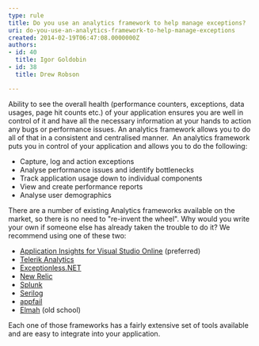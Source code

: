 ```yaml
---
type: rule
title: Do you use an analytics framework to help manage exceptions?
uri: do-you-use-an-analytics-framework-to-help-manage-exceptions
created: 2014-02-19T06:47:08.0000000Z
authors:
- id: 40
  title: Igor Goldobin
- id: 38
  title: Drew Robson

---
```


 ​​Ability to see the overall health (performance counters, exceptions, data usages, page hit counts etc.) of your application ensures you are well in control of it and have all the necessary information at your hands to action any bugs or performance issues. An analytics framework allows you to do all of that in a consistent and centralised manner.    ​​An analytics framework puts you in control of your application and allows you to do the following:  

- Capture, log and action exceptions
- Analyse performance issues and identify bottlenecks
- Track application usage down to individual components
- View and create performance reports
- Analyse user demographics


There are a number of existing Analytics frameworks available on the market, so there is no need to "re-invent the wheel". Why would you write your own if someone else has already taken the trouble to do it? We recommend using one of these two:



- [Application Insights for Visual Studio Online](http&#58;//msdn.microsoft.com/en-us/library/dn481095.aspx) (preferred)
- [Telerik Analytics](http&#58;//www.telerik.com/analytics)
- [Exceptionless.NET](http&#58;//exceptionless.com/)​
- ​[New Relic​](https&#58;//docs.newrelic.com/docs/dotnet/the-net-agent-api)
- [Splunk](http&#58;//www.splunk.com/)​
- [Serilog](http&#58;//serilog.net/)​
- [appfail](http&#58;//appfail.net/)​
- [Elmah](http&#58;//www.nuget.org/packages/ELMAH)​ (old school)


Each one of those frameworks has a fairly extensive set of tools available and are easy to integrate into your application.​


